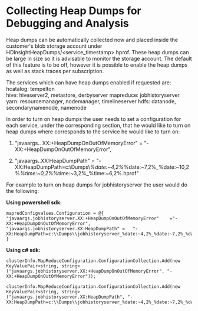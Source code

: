 <properties linkid="manage-services-hdinsight-debugging-with-heap-dumps" urlDisplayName="Debugging HDInsight with Heap Dumps" pageTitle="How to Debug HDInsight via Heap Dumps | Azure" metaKeywords="hdinsight, hdinsight development, hadoop development, hdinsight debugging,  hdinsight deployment, development, deployment, tutorial, MapReduce, Java" description="Learn how to collect heap dumps from specific Hadoop services to aid in debugging." services="hdinsight" title="Develop Java MapReduce programs for Hadoop in HDInsight" umbracoNaviHide="0" disqusComments="1" editor="cgronlun" manager="paulettm" authors="nitinme" />

<tags ms.service="hdinsight" ms.workload="big-data" ms.tgt_pltfrm="na" ms.devlang="Java" ms.topic="article" ms.date="10/10/2014" ms.author="nitinme" />


# Collecting Heap Dumps for Debugging and Analysis

Heap dumps can be automatically collected now and placed inside the customer's blob storage account under HDInsightHeapDumps/<service_timestamp>.hprof.  These heap dumps can be large in size so it is advisable to monitor the storage account. The default of this feature is to be off, however it is possible to enable the heap dumps as well as stack traces per subscription. 

The services which can have heap dumps enabled if requested are:
hcatalog: tempelton                         
hive: hiveserver2, metastore, derbyserver
mapreduce: jobhistoryserver
yarn: resourcemanager, nodemanager, timelineserver
hdfs: datanode, secondarynamenode, namenode

In order to turn on heap dumps the user needs to set a configuration for each service, under the corresponding section, that he would like to turn on heap dumps where <service> corresponds to the service he would like to turn on:

1.	"javaargs.<service>. XX:+HeapDumpOnOutOfMemoryError" =
 "-XX:+HeapDumpOnOutOfMemoryError",

2.	"javaargs.<service>.XX:HeapDumpPath" =
"-XX:HeapDumpPath=c:\\Dumps\\<service>_%date:~4,2%_%date:~7,2%_%date:~10,2%_%time:~0,2%_%time:~3,2%_%time:~6,2%.hprof"  

For example to turn on heap dumps for jobhistoryserver the user would do the following:

**Using powershell sdk:**


	mapredConfigvalues.Configuration = @{ "javaargs.jobhistoryserver.XX:+HeapDumpOnOutOfMemoryError"  	="-XX:+HeapDumpOnOutOfMemoryError", "javaargs.jobhistoryserver.XX:HeapDumpPath" = 	"-XX:HeapDumpPath=c:\\Dumps\\jobhistoryserver_%date:~4,2%_%date:~7,2%_%date:~10,2%_%time:~0,2%_%time:~3,2%_%time:~6,2%.hprof"  }

**Using c# sdk:**

	clusterInfo.MapReduceConfiguration.ConfigurationCollection.Add(new KeyValuePair<string, string>("javaargs.jobhistoryserver.XX:+HeapDumpOnOutOfMemoryError", "-XX:+HeapDumpOnOutOfMemoryError"));
            
	clusterInfo.MapReduceConfiguration.ConfigurationCollection.Add(new KeyValuePair<string, string>("javaargs.jobhistoryserver.XX:HeapDumpPath", "-XX:HeapDumpPath=c:\\Dumps\\jobhistoryserver_%date:~4,2%_%date:~7,2%_%date:~10,2%_%time:~0,2%_%time:~3,2%_%time:~6,2%.hprof"));


